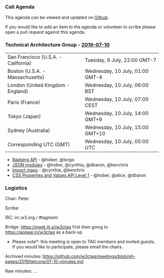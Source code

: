 ### Call Agenda

This agenda can be viewed and updated on [Github](https://github.com/w3ctag/meetings/blob/gh-pages/2019/telcons/07-10-agenda.md).

If you would like to add an item to the agenda or volunteer to scribe please open a pull request against this agenda.

### Technical Architecture Group - [2019-07-10](https://www.timeanddate.com/worldclock/converter.html?iso=20190710T050000&p1=224&p2=43&p3=136&p4=195&p5=248&p6=240)

<table>
<tr><td> San Francisco (U.S.A. - California) <td> Tuesday, 9 July, 22:00 GMT-7</td></tr>
<tr><td> Boston (U.S.A. - Massachusetts) <td> Wednesday, 10 July, 01:00 GMT-4</td></tr>
<tr><td> London (United Kingdom - England) <td> Wednesday, 10 July, 06:00 BST</td></tr>
<tr><td> Paris (France) <td> Wednesday, 10 July, 07:00 CEST</td></tr>
<tr><td> Tokyo (Japan) <td> Wednesday, 10 July, 14:00 GMT+9</td></tr>
<tr><td> Sydney (Australia) <td> Wednesday, 10 July, 15:00 GMT+10</td></tr>
<tr><td> Corresponding UTC (GMT) <td> Wednesday, 10 July, 05:00 UTC</td></tr>
</table>

* [Badging API](https://github.com/w3ctag/design-reviews/issues/387) - @hober, @torgo
* [JSON modules](https://github.com/w3ctag/design-reviews/issues/375) - @hober, @cynthia, @dbaron, @kenchris
* [Import maps](https://github.com/w3ctag/design-reviews/issues/340) - @cynthia, @kenchris
* [CSS Properties and Values API Level 1](https://github.com/w3ctag/design-reviews/issues/318) - @hober, @alice, @dbaron

### Logistics

Chair: Peter

Scribe:

IRC: irc.w3.org / #tagmem

Bridge: https://meet.jit.si/w3ctag first then going to https://appear.in/w3ctag as a back-up

* Please note*: this meeting is open to TAG members and invited guests. If you would like to participate, please email the chairs.

Archived minutes: https://github.com/w3ctag/meetings/blob/gh-pages/2019/telcons/07-10-minutes.md

Raw minutes: ...
